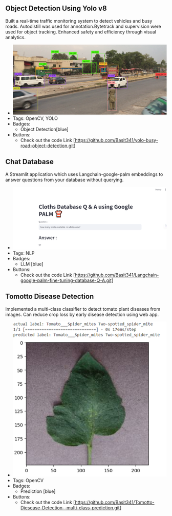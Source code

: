 ## Object Detection Using Yolo v8
Built a real-time traffic monitoring system to detect vehicles and busy roads. Autodistill was used for annotation.Bytetrack and supervision were used for object tracking. Enhanced safety and efficiency through visual analytics.
- ![600x200](../assets/yolo.png)
- Tags: OpenCV, YOLO
- Badges:
  - Object Detection[blue]
- Buttons:
  - Check out the code Link [https://github.com/Basit341/yolo-busy-road-object-detection.git]

## Chat Database
A Streamlit application which uses Langchain-google-palm embeddings to answer questions from your database without querying.
- ![600x200](../assets/streamlit.png)
- Tags: NLP
- Badges:
  - LLM [blue]
- Buttons:
  - Check out the code Link [https://github.com/Basit341/Langchain-google-palm-fine-tuning-database-Q-A.git]

## Tomotto Disease Detection
Implemented a multi-class classifier to detect tomato plant diseases from images. Can reduce crop loss by early disease detection using web app.
- ![600x200](../assets/tomotto.png)
- Tags: OpenCV
- Badges:
  - Prediction [blue]
- Buttons:
  - Check out the code Link [https://github.com/Basit341/Tomotto-Diesease-Detection--multi-class-prediction.git]